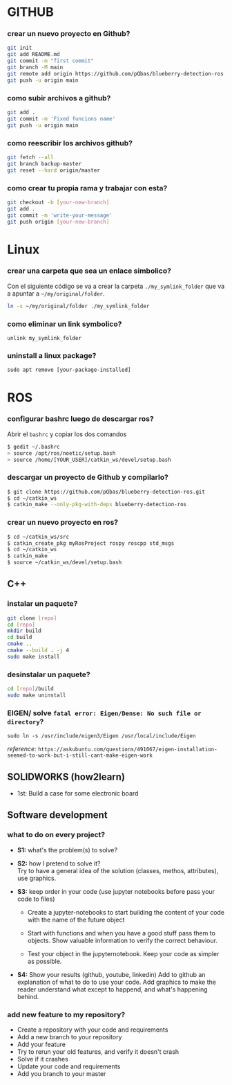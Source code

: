 # GITHUB

### crear un nuevo proyecto en Github?

```bash
git init
git add README.md
git commit -m "first commit"
git branch -M main
git remote add origin https://github.com/pQbas/blueberry-detection-ros.git
git push -u origin main
```

### como subir archivos a github?
```bash
git add . 
git commit -m 'Fixed funcions name' 
git push -u origin main
```

### como reescribir los archivos github?
```bash
git fetch --all
git branch backup-master
git reset --hard origin/master
```

### como crear tu propia rama y trabajar con esta?
```bash
git checkout -b [your-new-branch]
git add .
git commit -m 'write-your-message'
git push origin [your-new-branch]
```


# Linux
### crear una carpeta que sea un enlace simbolico?
Con el siguiente código se va a crear la carpeta `./my_symlink_folder` que va a apuntar a `~/my/original/folder`. 

```bash
ln -s ~/my/original/folder ./my_symlink_folder
```

### como eliminar un link symbolico?
```
unlink my_symlink_folder
```


### uninstall a linux package?
```
sudo apt remove [your-package-installed]
```


# ROS

### configurar bashrc luego de descargar ros?

Abrir el `bashrc` y copiar los dos comandos

```bash
$ gedit ~/.bashrc
> source /opt/ros/noetic/setup.bash
> source /home/[YOUR_USER]/catkin_ws/devel/setup.bash
```

### descargar un proyecto de Github y compilarlo?
```bash
$ git clone https://github.com/pQbas/blueberry-detection-ros.git
$ cd ~/catkin_ws
$ catkin_make --only-pkg-with-deps blueberry-detection-ros
```
### crear un nuevo proyecto en ros?
```bash
$ cd ~/catkin_ws/src
$ catkin_create_pkg myRosProject rospy roscpp std_msgs
$ cd ~/catkin_ws
$ catkin_make
$ source ~/catkin_ws/devel/setup.bash
```

## C++

### instalar un paquete?
```bash
git clone [repo]
cd [repo]
mkdir build
cd build
cmake ..
cmake --build . -j 4
sudo make install
```

### desinstalar un paquete?
```bash
cd [repo]/build
sudo make uninstall
```

### EIGEN/ solve `fatal error: Eigen/Dense: No such file or directory`?
```
sudo ln -s /usr/include/eigen3/Eigen /usr/local/include/Eigen
```
*reference:* `https://askubuntu.com/questions/491067/eigen-installation-seemed-to-work-but-i-still-cant-make-eigen-work`


## SOLIDWORKS (how2learn)

-  1st: Build a case for some electronic board

## Software development


### what to do on every project?
- **S1:** what's the problem(s) to solve?

- **S2:** how I pretend to solve it?  <br>
  Try to have a general idea of the solution (classes, methos, attributes), use graphics.

- **S3:** keep order in your code (use jupyter notebooks before pass your code to files) <br>
  
  - Create a jupyter-notebooks to start building the content of your code with the name of the future object
  
  - Start with functions and when you have a good stuff pass them to objects. Show valuable information to verify the correct behaviour.
  
  - Test your object in the jupyternotebook. Keep your code as simpler as possible.

  
- **S4:** Show your results (github, youtube, linkedin)
  Add to github an explanation of what to do to use your code. Add graphics to make the reader understand what except to happend, and what's happening behind. 


### add new feature to my repository?
- Create a repository with your code and requirements
- Add a new branch to your repository
- Add your feature
- Try to rerun your old features, and verify it doesn't crash
- Solve if it crashes
- Update your code and requirements
- Add you branch to your master


